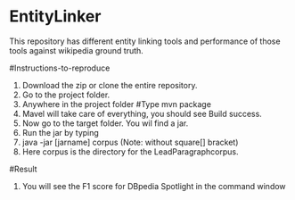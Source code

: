 # EntityLinker
This repository has different entity linking tools and performance of those tools against wikipedia ground truth.


#Instructions-to-reproduce
1. Download the zip or clone the entire repository.
2. Go to the project folder.
3. Anywhere in the project folder #Type mvn package
4. Mavel will take care of everything, you should see Build success.
5. Now go to the target folder. You wil find a jar.
6. Run the jar by typing
7. java -jar [jarname] corpus (Note: without square[] bracket)
8. Here corpus is the directory for the LeadParagraphcorpus.

#Result
1. You will see the F1 score for DBpedia Spotlight in the command window
